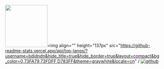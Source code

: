 <img align="" height="137px" src="https://github-readme-stats.vercel.app/api?username=bdjdndn&hide_title=true&hide_border=true&show_icons=true&include_all_commits=true&line_height=21&bg_color=0,EC6C6C,FFD479,FFFC79,73FA79&theme=graywhite&locale=cn" /><img align="" height="137px" src="https://github-readme-stats.vercel.app/api/top-langs/?username=bdjdndn&hide_title=true&hide_border=true&layout=compact&bg_color=0,73FA79,73FDFF,D783FF&theme=graywhite&locale=cn" /
<a href="https://github.com/snowdreams1006">
    <img src="https://img.shields.io/badge/github-snowdreams1006-brightgreen.svg" alt="github">
</a>


